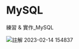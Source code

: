 # MySQL
練習 &amp; 實作_MySQL

![註解 2023-02-14 154837](https://github.com/Penny3939/MySQL/assets/125810833/69fd1407-cb62-421b-a420-748bbf8266e8)
